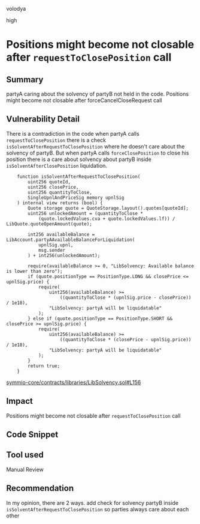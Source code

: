 volodya

high

# Positions might become not closable after `requestToClosePosition` call

## Summary
partyA caring about the solvency of partyB not held in the code. Positions might become not closable after forceCancelCloseRequest call
## Vulnerability Detail
There is a contradiction in the code when partyA calls `requestToClosePosition` there is a check `isSolventAfterRequestToClosePosition` where he doesn't care about the solvency of partyB. But when partyA calls `forceClosePosition` to close his position there is a care about solvency about partyB inside `isSolventAfterClosePosition` 
liquidation.
```solidity
    function isSolventAfterRequestToClosePosition(
        uint256 quoteId,
        uint256 closePrice,
        uint256 quantityToClose,
        SingleUpnlAndPriceSig memory upnlSig
    ) internal view returns (bool) {
        Quote storage quote = QuoteStorage.layout().quotes[quoteId];
        uint256 unlockedAmount = (quantityToClose *
            (quote.lockedValues.cva + quote.lockedValues.lf)) / LibQuote.quoteOpenAmount(quote);

        int256 availableBalance = LibAccount.partyAAvailableBalanceForLiquidation(
            upnlSig.upnl,
            msg.sender
        ) + int256(unlockedAmount);

        require(availableBalance >= 0, "LibSolvency: Available balance is lower than zero");
        if (quote.positionType == PositionType.LONG && closePrice <= upnlSig.price) {
            require(
                uint256(availableBalance) >=
                    ((quantityToClose * (upnlSig.price - closePrice)) / 1e18),
                "LibSolvency: partyA will be liquidatable"
            );
        } else if (quote.positionType == PositionType.SHORT && closePrice >= upnlSig.price) {
            require(
                uint256(availableBalance) >=
                    ((quantityToClose * (closePrice - upnlSig.price)) / 1e18),
                "LibSolvency: partyA will be liquidatable"
            );
        }
        return true;
    }
```
[symmio-core/contracts/libraries/LibSolvency.sol#L156](https://github.com/sherlock-audit/2023-06-symmetrical/blob/main/symmio-core/contracts/libraries/LibSolvency.sol#L156)
## Impact
Positions might become not closable after `requestToClosePosition` call
## Code Snippet

## Tool used

Manual Review

## Recommendation
In my opinion, there are 2 ways. 
add check for solvency partyB inside `isSolventAfterRequestToClosePosition` so parties always care about each other
